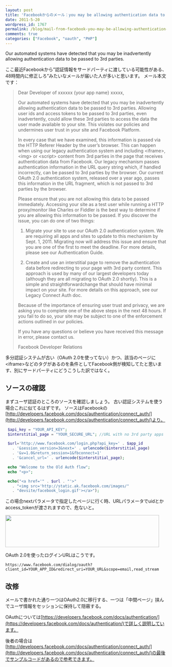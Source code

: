 ```yaml
---
layout: post
title: 'Facebookからのメール：you may be allowing authentication data to be passed to 3rd parties'
date: 2011-5-20
wordpress_id: 1767
permalink: /blog/mail-from-facebook-you-may-be-allowing-authentication-data-to-be-passed-to-3rd-parties
comments: true
categories: ["Facebook", "oauth", "PHP"]
---
```

Our automated systems have detected that you may be inadvertently allowing authentication data to be passed to 3rd parties.

ここ最近Facebookから”認証情報をサードパーティに渡している可能性がある、48時間内に修正しろ”みたいなメールが届いた人が多いと思います。
メール本文です：

<blockquote>
Dear Developer of xxxxxx {your app name} xxxxx,

Our automated systems have detected that you may be inadvertently allowing authentication data to be passed to 3rd parties. Allowing user ids and access tokens to be passed to 3rd parties, even inadvertently, could allow these 3rd parties to access the data the user made available to your site. This violates our policies and undermines user trust in your site and Facebook Platform.

In every case that we have examined, this information is passed via the HTTP Referer Header by the user’s browser. This can happen when using our legacy authentication system and including &lt;iframe&gt;, &lt;img&gt; or &lt;script&gt; content from 3rd parties in the page that receives authentication data from Facebook. Our legacy mechanism passes authentication information in the URL query string which, if handled incorrectly, can be passed to 3rd parties by the browser. Our current OAuth 2.0 authentication system, released over a year ago, passes this information in the URL fragment, which is not passed to 3rd parties by the browser.

Please ensure that you are not allowing this data to be passed immediately. Accessing your site as a test user while running a HTTP proxy/monitor like Charles or Fiddler is the best way to determine if you are allowing this information to be passed. If you discover the issue, you can do one of two things:

1. Migrate your site to use our OAuth 2.0 authentication system. We are requiring all apps and sites to update to this mechanism by Sept. 1, 2011. Migrating now will address this issue and ensure that you are one of the first to meet the deadline. For more details, please see our Authentication Guide.

2. Create and use an interstitial page to remove the authentication data before redirecting to your page with 3rd party content. This approach is used by many of our largest developers today (although they are all migrating to OAuth 2.0 shortly). This is a simple and straightforwardchange that should have minimal impact on your site. For more details on this approach, see our Legacy Connect Auth doc.

Because of the importance of ensuring user trust and privacy, we are asking you to complete one of the above steps in the next 48 hours. If you fail to do so, your site may be subject to one of the enforcement actions outlined in our policies.

If you have any questions or believe you have received this message in error, please contact us.

Facebook Developer Relations
</blockquote>

多分認証システムが古い（OAuth 2.0を使ってない）かつ、該当のページに&lt;iframe&gt;などのタグがあるのを条件としてFacebook側が検知してたと思います、別にサードパーティにどうこうした訳ではなく。

## ソースの確認
まずユーザ認証のところのソースを確認しましょう。
古い認証システムを使う場合これに似てるはずです。
ソースはFacebookの[http://developers.facebook.com/docs/authentication/connect_auth/](http://developers.facebook.com/docs/authentication/connect_auth/)より。

```php
 $api_key = "YOUR_API_KEY";
 $interstitial_page = "YOUR_SECURE_URL"; //URL with no 3rd party apps

 $url='http://www.facebook.com/login.php?api_key=' . $app_id
   . '&session_version=3&next=' . urlencode($interstitial_page)
   . '&v=1.0&return_session=1&fbconnect=1'
   . '&cancel_url=' . urlencode($interstitial_page);

 echo "Welcome to the Old Auth flow";
 echo "<p>";

 echo("<a href='" . $url . "'>"
   . "<img src='http://static.ak.facebook.com/images/"
   . "devsite/facebook_login.gif'></a>");

```

この場合nextパラメータで指定したページに行く時、URLパラメータでuidとかaccess_tokenが渡されますので、危ないと。

<a href="http://developers.facebook.com/attachment/request_img.png"><img alt="" src="http://developers.facebook.com/attachment/request_img.png" title="古い認証システムでは情報をパラメータ文字列で返す" class="alignnone" width="480" height="100" /></a>


OAuth 2.0を使ったログインURLはこうです。

```plain
https://www.facebook.com/dialog/oauth?client_id=YOUR_APP_ID&redirect_uri=YOUR_URL&scope=email,read_stream

```

## 改修

メールで書かれた通り一つはOAuth2.0に移行する、一つは「中間ページ」挟んでユーザ情報をセッションに保持して隠蔽する。

OAuthについては[https://developers.facebook.com/docs/authentication/](https://developers.facebook.com/docs/authentication/)で詳しく説明しています。

後者の場合は[http://developers.facebook.com/docs/authentication/connect_auth/](http://developers.facebook.com/docs/authentication/connect_auth/)の最後でサンプルコードがあるので参考できます。
